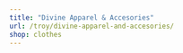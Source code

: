 ```yaml
---
title: "Divine Apparel & Accesories"
url: /troy/divine-apparel-and-accesories/
shop: clothes
---
```

